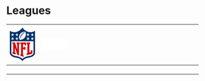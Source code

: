 # Leagues 

| ![nfl] | ![premier-league] | ![space] | ![space] | ![space] | ![space] |
|:---:|:---:|:---:|:---:|:---:|:---:|
| ![space] | ![space] | ![space] | ![space] | ![space] | ![space] |


[nfl]:nfl-us.png
[premier-league]:premier-league-uk.png

[space]:../../../misc/space-1500.png "Space"

